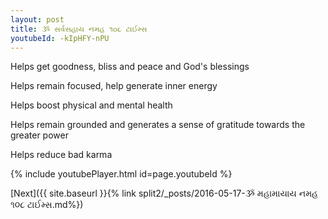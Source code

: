 ```yaml
---
layout: post
title: ૐ સર્વસહાય નમહ ૧૦૮ ટાઈમ્સ
youtubeId: -kIpHFY-nPU
---
```

 
 
Helps get goodness, bliss and peace and God's blessings
 
Helps remain focused, help generate inner energy 
 
Helps boost physical and mental health 
 
Helps remain grounded and generates a sense of gratitude towards the greater power 
 
Helps reduce bad karma
 
 
 
 


{% include youtubePlayer.html id=page.youtubeId %}
 
[Next]({{ site.baseurl }}{% link  split2/_posts/2016-05-17-ૐ મહામાયાય નમહ ૧૦૮ ટાઈમ્સ.md%})
 
